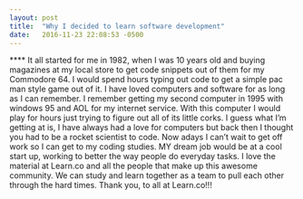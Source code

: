 ```yaml
---
layout: post
title:  "Why I decided to learn software development"
date:   2016-11-23 22:08:53 -0500
---
```



 **** It all started for me in 1982, when I was 10 years old and buying magazines at my local store to get code snippets out of them for my Commodore 64. I would spend hours typing out code to get a simple pac man style game out of it. I have loved computers and software for as long as I can remember. 
      I remember getting my second computer in 1995 with windows 95 and AOL for my internet service. With this computer I would play for hours just trying to figure  out  all of its little corks. I guess what I’m getting at is, I have always had a love for computers but back then I thought you had to be a rocket scientist to code.  Now adays I can’t wait to get off work so I can get to my coding studies. MY dream job would be at a cool start up, working to better the way people do everyday tasks.
			I love the material at Learn.co and all the people that make up this awesome community. We can study and learn together as a team to pull each other through the hard times. Thank you, to all at Learn.co!!!


  



